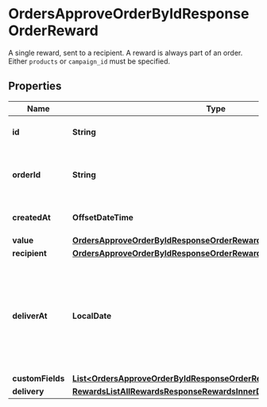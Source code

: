 

# OrdersApproveOrderByIdResponseOrderReward

A single reward, sent to a recipient. A reward is always part of an order.  Either `products` or `campaign_id` must be specified. 

## Properties

| Name | Type | Description | Notes |
|------------ | ------------- | ------------- | -------------|
|**id** | **String** | Tremendous ID of the reward |  [optional] |
|**orderId** | **String** | Tremendous ID of the order this reward is part of. |  [optional] |
|**createdAt** | **OffsetDateTime** | Date the reward was created |  [optional] |
|**value** | [**OrdersApproveOrderByIdResponseOrderRewardValue**](OrdersApproveOrderByIdResponseOrderRewardValue.md) |  |  [optional] |
|**recipient** | [**OrdersApproveOrderByIdResponseOrderRewardRecipient**](OrdersApproveOrderByIdResponseOrderRewardRecipient.md) |  |  [optional] |
|**deliverAt** | **LocalDate** | Timestamp of reward delivery within the next year. Note that if date-time is provided, the time values will be ignored. |  [optional] |
|**customFields** | [**List&lt;OrdersApproveOrderByIdResponseOrderRewardCustomFieldsInner&gt;**](OrdersApproveOrderByIdResponseOrderRewardCustomFieldsInner.md) |  |  [optional] |
|**delivery** | [**RewardsListAllRewardsResponseRewardsInnerDelivery**](RewardsListAllRewardsResponseRewardsInnerDelivery.md) |  |  [optional] |



